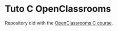 Tuto C OpenClassrooms
=====================
Repository did with the [OpenClassrooms C course](https://openclassrooms.com/courses/apprenez-a-programmer-en-c).
